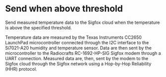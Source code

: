 # Send when above threshold
Send measured temperature data to the Sigfox cloud when the temperature is above the specified threshold.

Temperature data are measured by the Texas Instruments CC2650 LaunchPad microcontroller connected through the I2C interface to the Si7021-A20 humidity and temperature sensor.
Data are then sent by the microcontroller to the Radiocrafts RC-1692-HP-SIG Sigfox modem through a UART connection.
Measured data are, then, sent by the modem to the Sigfox cloud through the Sigfox network using a Hop-by-Hop Reliability (HHR) protocol.
